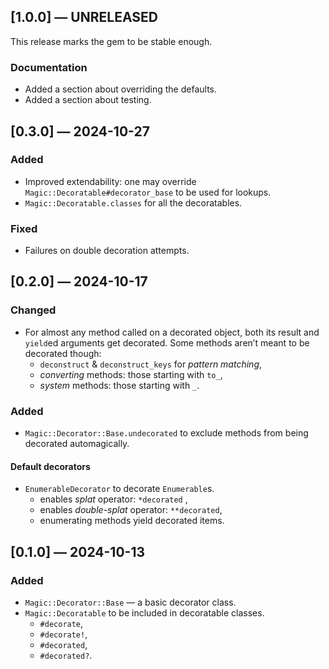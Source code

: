 ## [1.0.0] — UNRELEASED

This release marks the gem to be stable enough.

### Documentation

- Added a section about overriding the defaults.
- Added a section about testing.


## [0.3.0] — 2024-10-27

### Added

- Improved extendability: one may override `Magic::Decoratable#decorator_base` to be used for lookups.
- `Magic::Decoratable.classes` for all the decoratables.

### Fixed

- Failures on double decoration attempts.


## [0.2.0] — 2024-10-17

### Changed

- For almost any method called on a decorated object, both its result and `yield`ed arguments get decorated.
  Some methods aren’t meant to be decorated though:
	- `deconstruct` & `deconstruct_keys` for _pattern matching_,
	- _converting_ methods: those starting with `to_`,
	- _system_ methods: those starting with `_`.

### Added

- `Magic::Decorator::Base.undecorated` to exclude methods from being decorated automagically.

#### Default decorators

- `EnumerableDecorator` to decorate `Enumerable`s.
	- enables _splat_ operator: `*decorated` ,
	- enables _double-splat_ operator: `**decorated`,
	- enumerating methods yield decorated items.


## [0.1.0] — 2024-10-13

### Added

- `Magic::Decorator::Base` — a basic decorator class.
- `Magic::Decoratable` to be included in decoratable classes.
	- `#decorate`,
	- `#decorate!`,
	- `#decorated`,
	- `#decorated?`.
